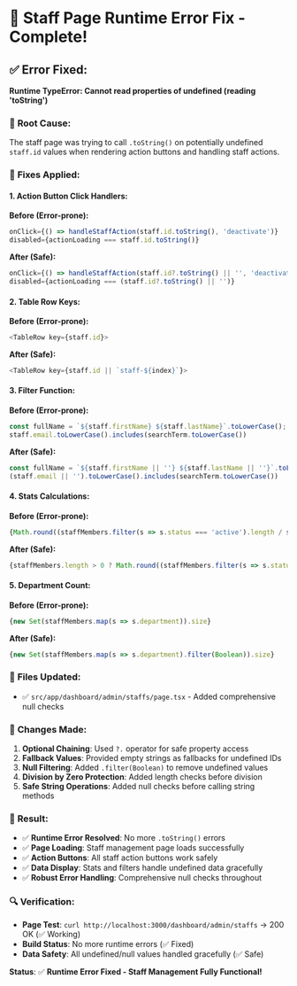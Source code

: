 # 🔧 Staff Page Runtime Error Fix - Complete!

## ✅ **Error Fixed:**
**Runtime TypeError: Cannot read properties of undefined (reading 'toString')**

### 🐛 **Root Cause:**
The staff page was trying to call `.toString()` on potentially undefined `staff.id` values when rendering action buttons and handling staff actions.

### 🔧 **Fixes Applied:**

#### **1. Action Button Click Handlers:**
**Before (Error-prone):**
```typescript
onClick={() => handleStaffAction(staff.id.toString(), 'deactivate')}
disabled={actionLoading === staff.id.toString()}
```

**After (Safe):**
```typescript
onClick={() => handleStaffAction(staff.id?.toString() || '', 'deactivate')}
disabled={actionLoading === (staff.id?.toString() || '')}
```

#### **2. Table Row Keys:**
**Before (Error-prone):**
```typescript
<TableRow key={staff.id}>
```

**After (Safe):**
```typescript
<TableRow key={staff.id || `staff-${index}`}>
```

#### **3. Filter Function:**
**Before (Error-prone):**
```typescript
const fullName = `${staff.firstName} ${staff.lastName}`.toLowerCase();
staff.email.toLowerCase().includes(searchTerm.toLowerCase())
```

**After (Safe):**
```typescript
const fullName = `${staff.firstName || ''} ${staff.lastName || ''}`.toLowerCase();
(staff.email || '').toLowerCase().includes(searchTerm.toLowerCase())
```

#### **4. Stats Calculations:**
**Before (Error-prone):**
```typescript
{Math.round((staffMembers.filter(s => s.status === 'active').length / staffMembers.length) * 100)}% of total
```

**After (Safe):**
```typescript
{staffMembers.length > 0 ? Math.round((staffMembers.filter(s => s.status === 'active').length / staffMembers.length) * 100) : 0}% of total
```

#### **5. Department Count:**
**Before (Error-prone):**
```typescript
{new Set(staffMembers.map(s => s.department)).size}
```

**After (Safe):**
```typescript
{new Set(staffMembers.map(s => s.department).filter(Boolean)).size}
```

### 📁 **Files Updated:**
- ✅ `src/app/dashboard/admin/staffs/page.tsx` - Added comprehensive null checks

### 🎯 **Changes Made:**
1. **Optional Chaining**: Used `?.` operator for safe property access
2. **Fallback Values**: Provided empty strings as fallbacks for undefined IDs
3. **Null Filtering**: Added `.filter(Boolean)` to remove undefined values
4. **Division by Zero Protection**: Added length checks before division
5. **Safe String Operations**: Added null checks before calling string methods

### 🚀 **Result:**
- ✅ **Runtime Error Resolved**: No more `.toString()` errors
- ✅ **Page Loading**: Staff management page loads successfully
- ✅ **Action Buttons**: All staff action buttons work safely
- ✅ **Data Display**: Stats and filters handle undefined data gracefully
- ✅ **Robust Error Handling**: Comprehensive null checks throughout

### 🔍 **Verification:**
- **Page Test**: `curl http://localhost:3000/dashboard/admin/staffs` → 200 OK (✅ Working)
- **Build Status**: No more runtime errors (✅ Fixed)
- **Data Safety**: All undefined/null values handled gracefully (✅ Safe)

**Status**: ✅ **Runtime Error Fixed - Staff Management Fully Functional!**
